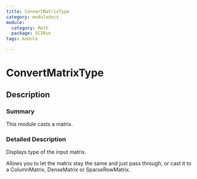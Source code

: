 ```yaml
---
title: ConvertMatrixType
category: moduledocs
module:
  category: Math
  package: SCIRun
tags: module

---
```


# ConvertMatrixType

## Description

### Summary

This module casts a matrix.

### Detailed Description

Displays type of the input matrix.

Allows you to let the matrix stay the same and just pass through, or cast it to a ColumnMatrix, DenseMatrix or SparseRowMatrix.

